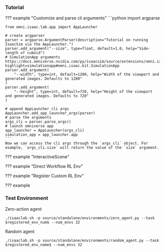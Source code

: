 ﻿### Tutorial
??? example "Customize and parse cli arguments"
    ```python
    import argparse

    from omni.isaac.lab.app import AppLauncher

    # create argparser
    parser = argparse.ArgumentParser(description="Tutorial on running IsaacSim via the AppLauncher.")
    parser.add_argument("--size", type=float, default=1.0, help="Side-length of cuboid")
    # SimulationApp arguments https://docs.omniverse.nvidia.com/py/isaacsim/source/extensions/omni.isaac.kit/docs/index.html?highlight=simulationapp#omni.isaac.kit.SimulationApp
    parser.add_argument(
        "--width", type=int, default=1280, help="Width of the viewport and generated images. Defaults to 1280"
    )
    parser.add_argument(
        "--height", type=int, default=720, help="Height of the viewport and generated images. Defaults to 720"
    )

    # append AppLauncher cli args
    AppLauncher.add_app_launcher_args(parser)
    # parse the arguments
    args_cli = parser.parse_args()
    # launch omniverse app
    app_launcher = AppLauncher(args_cli)
    simulation_app = app_launcher.app
    ```
    Now we can access the cli args through the `args_cli` object. For example, `args_cli.size` will return the value of the `size` argument.

??? example "InteractiveScene"



??? example "Direct Workflow RL Env"



??? example "Register Custom RL Env"



??? example     


### Test Environment
Zero-action agent
```
./isaaclab.sh -p source/standalone/environments/zero_agent.py --task $registered_env_num$ --num_envs 32
``` 
Random agent
```
./isaaclab.sh -p source/standalone/environments/random_agent.py --task $registered_env_name$ --num_envs 32
```